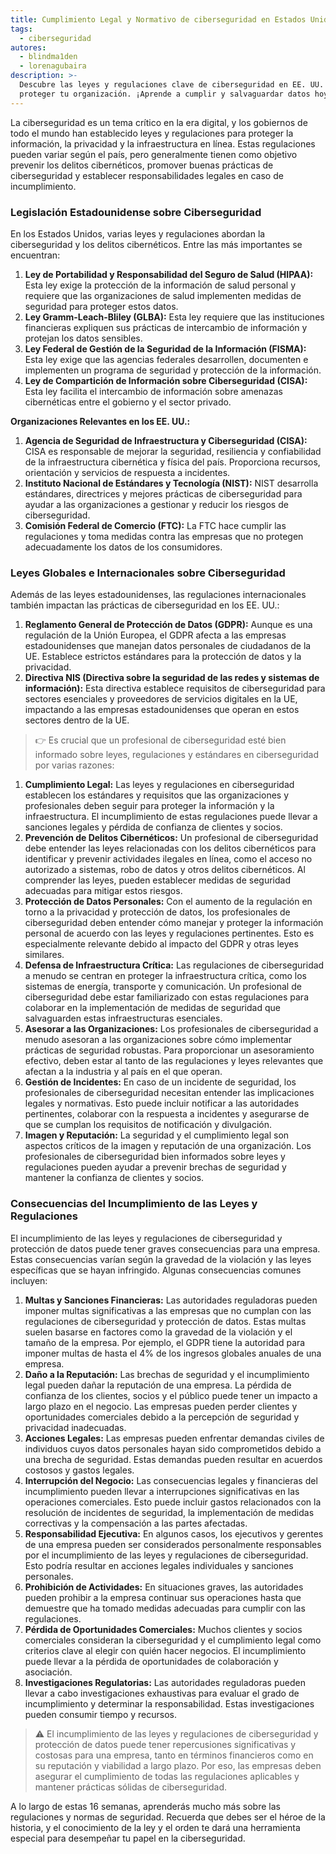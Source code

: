 ```yaml
---
title: Cumplimiento Legal y Normativo de ciberseguridad en Estados Unidos
tags:
  - ciberseguridad
autores:
  - blindma1den
  - lorenagubaira
description: >-
  Descubre las leyes y regulaciones clave de ciberseguridad en EE. UU. y cómo
  proteger tu organización. ¡Aprende a cumplir y salvaguardar datos hoy!
---
```

La ciberseguridad es un tema crítico en la era digital, y los gobiernos de todo el mundo han establecido leyes y regulaciones para proteger la información, la privacidad y la infraestructura en línea. Estas regulaciones pueden variar según el país, pero generalmente tienen como objetivo prevenir los delitos cibernéticos, promover buenas prácticas de ciberseguridad y establecer responsabilidades legales en caso de incumplimiento.

### Legislación Estadounidense sobre Ciberseguridad

En los Estados Unidos, varias leyes y regulaciones abordan la ciberseguridad y los delitos cibernéticos. Entre las más importantes se encuentran:

1. **Ley de Portabilidad y Responsabilidad del Seguro de Salud (HIPAA):** Esta ley exige la protección de la información de salud personal y requiere que las organizaciones de salud implementen medidas de seguridad para proteger estos datos.
2. **Ley Gramm-Leach-Bliley (GLBA):** Esta ley requiere que las instituciones financieras expliquen sus prácticas de intercambio de información y protejan los datos sensibles.
3. **Ley Federal de Gestión de la Seguridad de la Información (FISMA):** Esta ley exige que las agencias federales desarrollen, documenten e implementen un programa de seguridad y protección de la información.
4. **Ley de Compartición de Información sobre Ciberseguridad (CISA):** Esta ley facilita el intercambio de información sobre amenazas cibernéticas entre el gobierno y el sector privado.

**Organizaciones Relevantes en los EE. UU.:**

1. **Agencia de Seguridad de Infraestructura y Ciberseguridad (CISA):** CISA es responsable de mejorar la seguridad, resiliencia y confiabilidad de la infraestructura cibernética y física del país. Proporciona recursos, orientación y servicios de respuesta a incidentes.
2. **Instituto Nacional de Estándares y Tecnología (NIST):** NIST desarrolla estándares, directrices y mejores prácticas de ciberseguridad para ayudar a las organizaciones a gestionar y reducir los riesgos de ciberseguridad.
3. **Comisión Federal de Comercio (FTC):** La FTC hace cumplir las regulaciones y toma medidas contra las empresas que no protegen adecuadamente los datos de los consumidores.

### Leyes Globales e Internacionales sobre Ciberseguridad

Además de las leyes estadounidenses, las regulaciones internacionales también impactan las prácticas de ciberseguridad en los EE. UU.:

1. **Reglamento General de Protección de Datos (GDPR):** Aunque es una regulación de la Unión Europea, el GDPR afecta a las empresas estadounidenses que manejan datos personales de ciudadanos de la UE. Establece estrictos estándares para la protección de datos y la privacidad.
2. **Directiva NIS (Directiva sobre la seguridad de las redes y sistemas de información):** Esta directiva establece requisitos de ciberseguridad para sectores esenciales y proveedores de servicios digitales en la UE, impactando a las empresas estadounidenses que operan en estos sectores dentro de la UE.

> 👉 Es crucial que un profesional de ciberseguridad esté bien informado sobre leyes, regulaciones y estándares en ciberseguridad por varias razones:

1. **Cumplimiento Legal:** Las leyes y regulaciones en ciberseguridad establecen los estándares y requisitos que las organizaciones y profesionales deben seguir para proteger la información y la infraestructura. El incumplimiento de estas regulaciones puede llevar a sanciones legales y pérdida de confianza de clientes y socios.
2. **Prevención de Delitos Cibernéticos:** Un profesional de ciberseguridad debe entender las leyes relacionadas con los delitos cibernéticos para identificar y prevenir actividades ilegales en línea, como el acceso no autorizado a sistemas, robo de datos y otros delitos cibernéticos. Al comprender las leyes, pueden establecer medidas de seguridad adecuadas para mitigar estos riesgos.
3. **Protección de Datos Personales:** Con el aumento de la regulación en torno a la privacidad y protección de datos, los profesionales de ciberseguridad deben entender cómo manejar y proteger la información personal de acuerdo con las leyes y regulaciones pertinentes. Esto es especialmente relevante debido al impacto del GDPR y otras leyes similares.
4. **Defensa de Infraestructura Crítica:** Las regulaciones de ciberseguridad a menudo se centran en proteger la infraestructura crítica, como los sistemas de energía, transporte y comunicación. Un profesional de ciberseguridad debe estar familiarizado con estas regulaciones para colaborar en la implementación de medidas de seguridad que salvaguarden estas infraestructuras esenciales.
5. **Asesorar a las Organizaciones:** Los profesionales de ciberseguridad a menudo asesoran a las organizaciones sobre cómo implementar prácticas de seguridad robustas. Para proporcionar un asesoramiento efectivo, deben estar al tanto de las regulaciones y leyes relevantes que afectan a la industria y al país en el que operan.
6. **Gestión de Incidentes:** En caso de un incidente de seguridad, los profesionales de ciberseguridad necesitan entender las implicaciones legales y normativas. Esto puede incluir notificar a las autoridades pertinentes, colaborar con la respuesta a incidentes y asegurarse de que se cumplan los requisitos de notificación y divulgación.
7. **Imagen y Reputación:** La seguridad y el cumplimiento legal son aspectos críticos de la imagen y reputación de una organización. Los profesionales de ciberseguridad bien informados sobre leyes y regulaciones pueden ayudar a prevenir brechas de seguridad y mantener la confianza de clientes y socios.

### Consecuencias del Incumplimiento de las Leyes y Regulaciones

El incumplimiento de las leyes y regulaciones de ciberseguridad y protección de datos puede tener graves consecuencias para una empresa. Estas consecuencias varían según la gravedad de la violación y las leyes específicas que se hayan infringido. Algunas consecuencias comunes incluyen:

1. **Multas y Sanciones Financieras:** Las autoridades reguladoras pueden imponer multas significativas a las empresas que no cumplan con las regulaciones de ciberseguridad y protección de datos. Estas multas suelen basarse en factores como la gravedad de la violación y el tamaño de la empresa. Por ejemplo, el GDPR tiene la autoridad para imponer multas de hasta el 4% de los ingresos globales anuales de una empresa.
2. **Daño a la Reputación:** Las brechas de seguridad y el incumplimiento legal pueden dañar la reputación de una empresa. La pérdida de confianza de los clientes, socios y el público puede tener un impacto a largo plazo en el negocio. Las empresas pueden perder clientes y oportunidades comerciales debido a la percepción de seguridad y privacidad inadecuadas.
3. **Acciones Legales:** Las empresas pueden enfrentar demandas civiles de individuos cuyos datos personales hayan sido comprometidos debido a una brecha de seguridad. Estas demandas pueden resultar en acuerdos costosos y gastos legales.
4. **Interrupción del Negocio:** Las consecuencias legales y financieras del incumplimiento pueden llevar a interrupciones significativas en las operaciones comerciales. Esto puede incluir gastos relacionados con la resolución de incidentes de seguridad, la implementación de medidas correctivas y la compensación a las partes afectadas.
5. **Responsabilidad Ejecutiva:** En algunos casos, los ejecutivos y gerentes de una empresa pueden ser considerados personalmente responsables por el incumplimiento de las leyes y regulaciones de ciberseguridad. Esto podría resultar en acciones legales individuales y sanciones personales.
6. **Prohibición de Actividades:** En situaciones graves, las autoridades pueden prohibir a la empresa continuar sus operaciones hasta que demuestre que ha tomado medidas adecuadas para cumplir con las regulaciones.
7. **Pérdida de Oportunidades Comerciales:** Muchos clientes y socios comerciales consideran la ciberseguridad y el cumplimiento legal como criterios clave al elegir con quién hacer negocios. El incumplimiento puede llevar a la pérdida de oportunidades de colaboración y asociación.
8. **Investigaciones Regulatorias:** Las autoridades reguladoras pueden llevar a cabo investigaciones exhaustivas para evaluar el grado de incumplimiento y determinar la responsabilidad. Estas investigaciones pueden consumir tiempo y recursos.

> ⚠️ El incumplimiento de las leyes y regulaciones de ciberseguridad y protección de datos puede tener repercusiones significativas y costosas para una empresa, tanto en términos financieros como en su reputación y viabilidad a largo plazo. Por eso, las empresas deben asegurar el cumplimiento de todas las regulaciones aplicables y mantener prácticas sólidas de ciberseguridad.

A lo largo de estas 16 semanas, aprenderás mucho más sobre las regulaciones y normas de seguridad. Recuerda que debes ser el héroe de la historia, y el conocimiento de la ley y el orden te dará una herramienta especial para desempeñar tu papel en la ciberseguridad.
